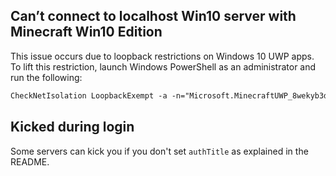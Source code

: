 ## Can’t connect to localhost Win10 server with Minecraft Win10 Edition

This issue occurs due to loopback restrictions on Windows 10 UWP apps. To lift this restriction, launch Windows PowerShell as an administrator and run the following:

```ps
CheckNetIsolation LoopbackExempt -a -n="Microsoft.MinecraftUWP_8wekyb3d8bbwe"
```
## Kicked during login

Some servers can kick you if you don't set `authTitle` as explained in the README. 